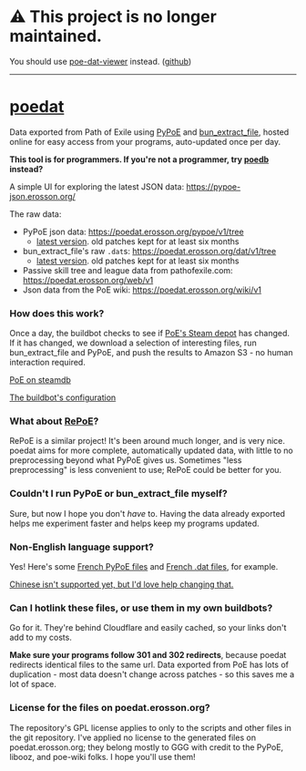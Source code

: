 # ⚠ **This project is no longer maintained.** 

You should use [poe-dat-viewer](https://snosme.github.io/poe-dat-viewer/) instead. ([github](https://github.com/SnosMe/poe-dat-viewer))

---

# [poedat](https://github.com/erosson/poedat)

Data exported from Path of Exile using [PyPoE](https://github.com/OmegaK2/PyPoE) and [bun_extract_file](https://github.com/zao/ooz), hosted online for easy access from your programs, auto-updated once per day.

**This tool is for programmers. If you're not a programmer, try [poedb](https://poedb.tw/) instead?**

A simple UI for exploring the latest JSON data: https://pypoe-json.erosson.org/

The raw data:

* PyPoE json data: https://poedat.erosson.org/pypoe/v1/tree
  * [latest version](https://poedat.erosson.org/pypoe/v1/latest.json). old patches kept for at least six months
* bun_extract_file's raw `.dat`s: https://poedat.erosson.org/dat/v1/tree
  * [latest version](https://poedat.erosson.org/dat/v1/latest.json). old patches kept for at least six months
* Passive skill tree and league data from pathofexile.com: https://poedat.erosson.org/web/v1
* Json data from the PoE wiki: https://poedat.erosson.org/wiki/v1

### How does this work?

Once a day, the buildbot checks to see if [PoE's Steam depot](https://steamdb.info/depot/238961/) has changed. If it has changed, we download a selection of interesting files, run bun_extract_file and PyPoE, and push the results to Amazon S3 - no human interaction required.

[PoE on steamdb](https://steamdb.info/app/238960/)

[The buildbot's configuration](https://github.com/erosson/poedat/blob/master/.github/workflows/bundle.yml)

### What about [RePoE](https://github.com/brather1ng/RePoE)?

RePoE is a similar project! It's been around much longer, and is very nice. poedat aims for more complete, automatically updated data, with little to no preprocessing beyond what PyPoE gives us. Sometimes "less preprocessing" is less convenient to use; RePoE could be better for you.

### Couldn't I run PyPoE or bun_extract_file myself?

Sure, but now I hope you don't *have* to. Having the data already exported helps me experiment faster and helps keep my programs updated.

### Non-English language support?

Yes! Here's some [French PyPoE files](https://poedat.erosson.org/pypoe/v1/tree/3.13.1e/French/) and [French .dat files](https://poedat.erosson.org/dat/v1/tree/3.13.1e/Data/French/), for example.

[Chinese isn't supported yet, but I'd love help changing that.](https://github.com/erosson/poedat/issues/1)

### Can I hotlink these files, or use them in my own buildbots?

Go for it. They're behind Cloudflare and easily cached, so your links don't add to my costs.

**Make sure your programs follow 301 and 302 redirects**, because poedat redirects identical files to the same url. Data exported from PoE has lots of duplication - most data doesn't change across patches - so this saves me a lot of space.

### License for the files on poedat.erosson.org?

The repository's GPL license applies to only to the scripts and other files in the git repository. I've applied no license to the generated files on poedat.erosson.org; they belong mostly to GGG with credit to the PyPoE, libooz, and poe-wiki folks. I hope you'll use them!
